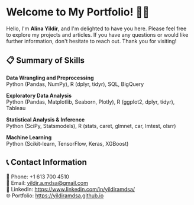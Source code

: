# Welcome to My Portfolio! 👩‍💻

Hello, I'm **Alina Yildir**, and I'm delighted to have you here. Please feel free to explore my projects and articles. If you have any questions or would like further information, don't hesitate to reach out. Thank you for visiting!

## 📋 Summary of Skills

**Data Wrangling and Preprocessing**  
Python (Pandas, NumPy), R (dplyr, tidyr), SQL, BigQuery

**Exploratory Data Analysis**  
Python (Pandas, Matplotlib, Seaborn, Plotly), R (ggplot2, dplyr, tidyr), Tableau

**Statistical Analysis & Inference**  
Python (SciPy, Statsmodels), R (stats, caret, glmnet, car, lmtest, olsrr)

**Machine Learning**  
Python (Scikit-learn, TensorFlow, Keras, XGBoost)

## 📞 Contact Information

📱 Phone: +1 613 700 4510  
📧 Email: yildir.a.mdsa@gmail.com  
🔗 LinkedIn: https://www.linkedin.com/in/yildiramdsa/  
🌐 Portfolio: https://yildiramdsa.github.io
